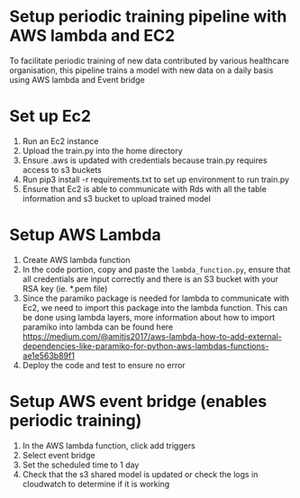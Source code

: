 # Setup periodic training pipeline with AWS lambda and EC2

To facilitate periodic training of new data contributed by various healthcare organisation, this pipeline trains a model with new data on a daily basis using AWS lambda and Event bridge

# Set up Ec2
1. Run an Ec2 instance
2. Upload the train.py into the home directory
3. Ensure .aws is updated with credentials because train.py requires access to s3 buckets
4. Run pip3 install -r requirements.txt to set up environment to run train.py 
4. Ensure that Ec2 is able to communicate with Rds with all the table information and s3 bucket to upload trained model 


# Setup AWS Lambda
1. Create AWS lambda function
2. In the code portion, copy and paste the `lambda_function.py`, ensure that all credentials are input correctly and there is an S3 bucket with your RSA key (ie. *.pem file)
3. Since the paramiko package is needed for lambda to communicate with Ec2, we need to import this package into the lambda function. This can be done using lambda layers, more information about how to import paramiko into lambda can be found here https://medium.com/@amitjs2017/aws-lambda-how-to-add-external-dependencies-like-paramiko-for-python-aws-lambdas-functions-ae1e563b89f1
4. Deploy the code and test to ensure no error

# Setup AWS event bridge (enables periodic training)
1. In the AWS lambda function, click add triggers
2. Select event bridge
3. Set the scheduled time to 1 day
4. Check that the s3 shared model is updated or check the logs in cloudwatch to determine if it is working